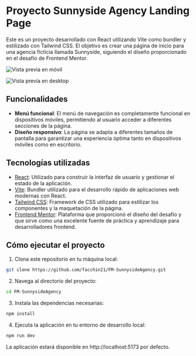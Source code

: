 # Proyecto Sunnyside Agency Landing Page

Este es un proyecto desarrollado con React utilizando Vite como bundler y estilizado con Tailwind CSS. El objetivo es crear una página de inicio para una agencia ficticia llamada Sunnyside, siguiendo el diseño proporcionado en el desafío de Frontend Mentor.

![Vista previa en móvil](https://private-user-images.githubusercontent.com/130471266/330103229-bc345dc7-e7a8-40fc-bd73-33ce452db0ed.gif?jwt=eyJhbGciOiJIUzI1NiIsInR5cCI6IkpXVCJ9.eyJpc3MiOiJnaXRodWIuY29tIiwiYXVkIjoicmF3LmdpdGh1YnVzZXJjb250ZW50LmNvbSIsImtleSI6ImtleTUiLCJleHAiOjE3MTU2MTI3MzYsIm5iZiI6MTcxNTYxMjQzNiwicGF0aCI6Ii8xMzA0NzEyNjYvMzMwMTAzMjI5LWJjMzQ1ZGM3LWU3YTgtNDBmYy1iZDczLTMzY2U0NTJkYjBlZC5naWY_WC1BbXotQWxnb3JpdGhtPUFXUzQtSE1BQy1TSEEyNTYmWC1BbXotQ3JlZGVudGlhbD1BS0lBVkNPRFlMU0E1M1BRSzRaQSUyRjIwMjQwNTEzJTJGdXMtZWFzdC0xJTJGczMlMkZhd3M0X3JlcXVlc3QmWC1BbXotRGF0ZT0yMDI0MDUxM1QxNTAwMzZaJlgtQW16LUV4cGlyZXM9MzAwJlgtQW16LVNpZ25hdHVyZT00ZDU3ZThkMjYyZDE0YjI4Zjg1NDgxOTRiOWI3YzViNmY1OTZlOWIxMTMyNzllNjU2NmI0YzQyYmU2YzIyOTYyJlgtQW16LVNpZ25lZEhlYWRlcnM9aG9zdCZhY3Rvcl9pZD0wJmtleV9pZD0wJnJlcG9faWQ9MCJ9.IT2vD6SdAAwd-GvKYRGhoJV5YGlz6Wunjf9OL2TRUA8)

![Vista previa en desktop](https://private-user-images.githubusercontent.com/130471266/330463354-c2b78717-a792-4b80-ab18-69eaff2e1336.png?jwt=eyJhbGciOiJIUzI1NiIsInR5cCI6IkpXVCJ9.eyJpc3MiOiJnaXRodWIuY29tIiwiYXVkIjoicmF3LmdpdGh1YnVzZXJjb250ZW50LmNvbSIsImtleSI6ImtleTUiLCJleHAiOjE3MTU2OTU5MjMsIm5iZiI6MTcxNTY5NTYyMywicGF0aCI6Ii8xMzA0NzEyNjYvMzMwNDYzMzU0LWMyYjc4NzE3LWE3OTItNGI4MC1hYjE4LTY5ZWFmZjJlMTMzNi5wbmc_WC1BbXotQWxnb3JpdGhtPUFXUzQtSE1BQy1TSEEyNTYmWC1BbXotQ3JlZGVudGlhbD1BS0lBVkNPRFlMU0E1M1BRSzRaQSUyRjIwMjQwNTE0JTJGdXMtZWFzdC0xJTJGczMlMkZhd3M0X3JlcXVlc3QmWC1BbXotRGF0ZT0yMDI0MDUxNFQxNDA3MDNaJlgtQW16LUV4cGlyZXM9MzAwJlgtQW16LVNpZ25hdHVyZT0zM2VlMjZjZDg1ZTYzMmIxM2E4MGRkNGIwNWIwMzk2MDY3YzlmNjI0MzU5MzU4YzU0ZWE2YzQ5NTdmZGRiMGMxJlgtQW16LVNpZ25lZEhlYWRlcnM9aG9zdCZhY3Rvcl9pZD0wJmtleV9pZD0wJnJlcG9faWQ9MCJ9.C54HBDpmvr2-kXzHcjYDwgazYzTzJErqsZCelY_YRj8)
## Funcionalidades

- **Menú funcional**: El menú de navegación es completamente funcional en dispositivos móviles, permitiendo al usuario acceder a diferentes secciones de la página.
- **Diseño responsivo**: La página se adapta a diferentes tamaños de pantalla para garantizar una experiencia óptima tanto en dispositivos móviles como en escritorio.

## Tecnologías utilizadas

- [React](https://reactjs.org/): Utilizado para construir la interfaz de usuario y gestionar el estado de la aplicación.
- [Vite](https://vitejs.dev/): Bundler utilizado para el desarrollo rápido de aplicaciones web modernas con React.
- [Tailwind CSS](https://tailwindcss.com/): Framework de CSS utilizado para estilizar los componentes y la maquetación de la página.
- [Frontend Mentor](https://www.frontendmentor.io/): Plataforma que proporcionó el diseño del desafío y que sirve como una excelente fuente de práctica y aprendizaje para desarrolladores frontend.

## Cómo ejecutar el proyecto

1. Clona este repositorio en tu máquina local:

```bash
git clone https://github.com/facchin21/FM-SunnysideAgency.git
```
2. Navega al directorio del proyecto:

```bash
cd FM-SunnysideAgency
```
3. Instala las dependencias necesarias:
```bash
npm install
```
4. Ejecuta la aplicación en tu entorno de desarrollo local:
```bash
npm run dev
```
La aplicación estará disponible en http://localhost:5173 por defecto.

